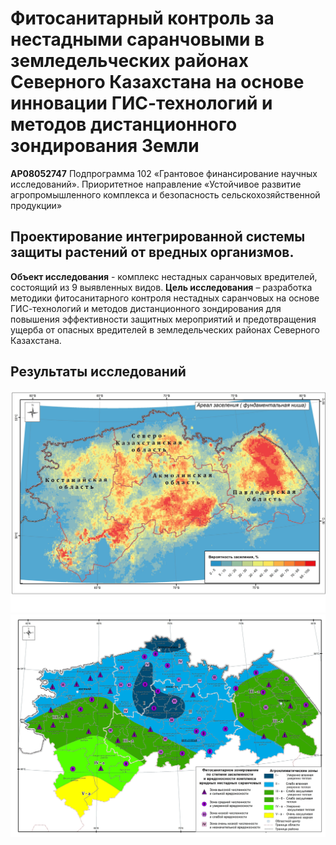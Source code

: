 # Фитосанитарный контроль за нестадными саранчовыми в земледельческих районах Северного Казахстана на основе инновации ГИС-технологий и методов дистанционного зондирования Земли

**AP08052747**
Подпрограмма 102 «Грантовое финансирование научных исследований».
Приоритетное направление «Устойчивое развитие агропромышленного комплекса и безопасность сельскохозяйственной продукции»






## Проектирование интегрированной системы защиты растений от вредных организмов. 

**Объект исследования** - комплекс нестадных саранчовых вредителей, состоящий из 9 выявленных видов.
**Цель исследования** –  разработка методики фитосанитарного контроля нестадных саранчовых на основе ГИС-технологий и методов дистанционного зондирования для повышения эффективности защитных мероприятий и предотвращения ущерба от опасных вредителей в земледельческих районах Северного Казахстана.  


## Результаты исследований

![](https://github.com/drmz2022/katu-locust/blob/main/result_imgs/Main_models_result.jpg)
![](https://github.com/drmz2022/katu-locust/blob/main/result_imgs/phytosafety_zone.jpg)



